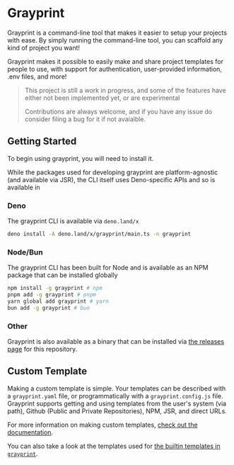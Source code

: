 # Grayprint

Grayprint is a command-line tool that makes it easier to setup your projects
with ease. By simply running the command-line tool, you can scaffold any kind of
project you want!

Grayprint makes it possible to easily make and share project templates for
people to use, with support for authentication, user-provided information, .env
files, and more!

> This project is still a work in progress, and some of the features have either
> not been implemented yet, or are experimental
>
> Contributions are always welcome, and if you have any issue do consider filing
> a bug for it if not avaialble.

## Getting Started

To begin using grayprint, you will need to install it.

While the packages used for developing grayprint are platform-agnostic (and
available via JSR), the CLI itself uses Deno-specific APIs and so is available
in

### Deno

The grayprint CLI is available via `deno.land/x`

```bash
deno install -A deno.land/x/grayprint/main.ts -n grayprint
```

### Node/Bun

The grayprint CLI has been built for Node and is available as an NPM package
that can be installed globally

```bash
npm install -g grayprint # npm
pnpm add -g grayprint # pnpm
yarn global add grayprint # yarn
bun add -g grayprint # bun
```

### Other

Grayprint is also available as a binary that can be installed via
[the releases page]() for this repository.

## Custom Template

Making a custom template is simple. Your templates can be described with a
`grayprint.yaml` file, or programmatically with a `grayprint.config.js` file.
Grayprint supports getting and using templates from the user's system (via
path), Github (Public and Private Repositories), NPM, JSR, and direct URLs.

For more information on making custom templates,
[check out the documentation](./docs/templates.md).

You can also take a look at the templates used for
[the builtin templates in `grayprint`](./cli/src/core).
